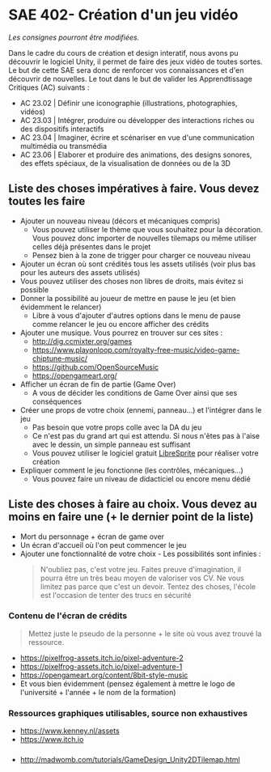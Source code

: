 # SAE 402- Création d'un jeu vidéo
_Les consignes pourront être modifiées._

Dans le cadre du cours de création et design interatif, nous avons pu découvrir le logiciel Unity, il permet de faire des jeux vidéo de toutes sortes. Le but de cette SAE sera donc de renforcer vos connaissances et  d'en découvrir de nouvelles. Le tout dans le but de valider les Apprendtissage Critiques (AC) suivants : 

- AC 23.02 | Définir une iconographie (illustrations, photographies, vidéos)
- AC 23.03 | Intégrer, produire ou développer des interactions riches ou des dispositifs interactifs
- AC 23.04 | Imaginer, écrire et scénariser en vue d'une communication multimédia ou transmédia
- AC 23.06 | Elaborer et produire des animations, des designs sonores, des effets spéciaux, de la visualisation de données ou de la 3D

## Liste des choses impératives à faire. **Vous devez toutes les faire**
- Ajouter un nouveau niveau (décors et mécaniques compris)
    - Vous pouvez utiliser le thème que vous souhaitez pour la décoration. Vous pouvez donc importer de nouvelles tilemaps ou même utiliser celles déjà présentes dans le projet
    - Pensez bien à la zone de trigger pour charger ce nouveau niveau
- Ajouter un écran où sont crédités tous les assets utilisés (voir plus bas pour les auteurs des assets utilisés)
 - Vous pouvez utiliser des choses non libres de droits, mais évitez si possible
- Donner la possibilité au joueur de mettre en pause le jeu (et bien évidemment le relancer)
    - Libre à vous d'ajouter d'autres options dans le menu de pause comme relancer le jeu ou encore afficher des crédits
- Ajouter une musique. Vous pourrez en trouver sur ces sites :
    - http://dig.ccmixter.org/games
    - https://www.playonloop.com/royalty-free-music/video-game-chiptune-music/
    - https://github.com/OpenSourceMusic
    - https://opengameart.org/
- Afficher un écran de fin de partie (Game Over)
    - A vous de décider les conditions de Game Over ainsi que ses conséquences
- Créer une props de votre choix (ennemi, panneau...) et l'intégrer dans le jeu
    - Pas besoin que votre props colle avec la DA du jeu
    - Ce n'est pas du grand art qui est attendu. Si nous n'êtes pas à l'aise avec le dessin, un simple panneau est suffisant
    - Vous pouvez utiliser le logiciel gratuit [LibreSprite](https://libresprite.github.io/#!/) pour réaliser votre création
- Expliquer comment le jeu fonctionne (les contrôles, mécaniques...)
    - Vous pouvez faire un niveau de didacticiel ou encore menu dédié

## Liste des choses à faire au choix. Vous devez au moins en faire une (+ le dernier point de la liste)
- Mort du personnage + écran de game over
- Un écran d'accueil où l'on peut commencer le jeu
- Ajouter une fonctionnalité de votre choix - Les possibilités sont infinies :
    > N'oubliez pas, c'est votre jeu. Faites preuve d'imagination, il pourra être un très beau moyen de valoriser vos CV. Ne vous limitez pas parce que c'est un devoir. Tentez des choses, l'école est l'occasion de tenter des trucs en sécurité

### Contenu de l'écran de crédits 
> Mettez juste le pseudo de la personne + le site où vous avez trouvé la ressource.
- https://pixelfrog-assets.itch.io/pixel-adventure-2
- https://pixelfrog-assets.itch.io/pixel-adventure-1
- https://opengameart.org/content/8bit-style-music
- Et vous bien évidemment (pensez également à mettre le logo de l'université + l'année + le nom de la formation)

### Ressources graphiques utilisables, source non exhaustives
- https://www.kenney.nl/assets
- https://www.itch.io

###
- http://madwomb.com/tutorials/GameDesign_Unity2DTilemap.html

